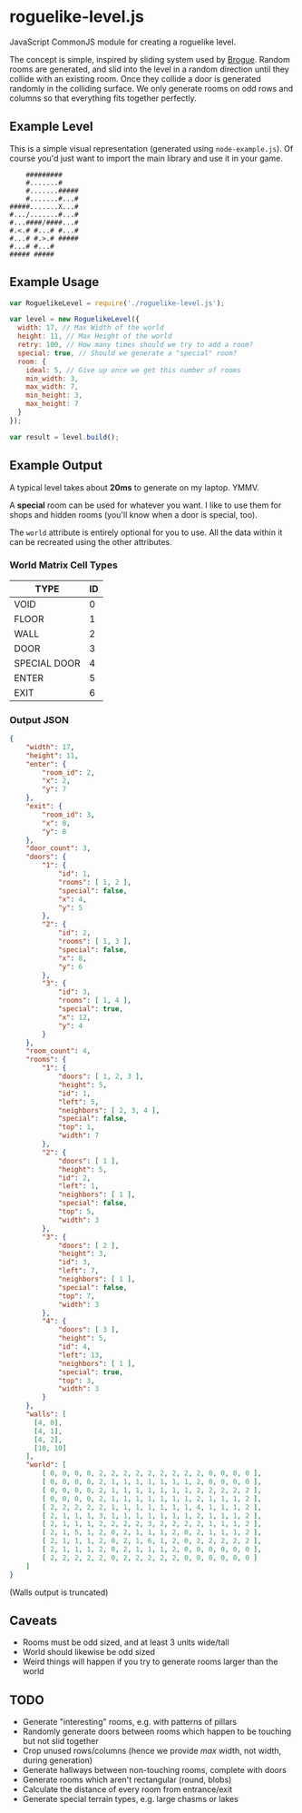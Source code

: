 # roguelike-level.js

JavaScript CommonJS module for creating a roguelike level.

The concept is simple, inspired by sliding system used by [Brogue](https://www.rockpapershotgun.com/2015/07/28/how-do-roguelikes-generate-levels/).
Random rooms are generated, and slid into the level in a random direction until they collide with an existing room.
Once they collide a door is generated randomly in the colliding surface.
We only generate rooms on odd rows and columns so that everything fits together perfectly.

## Example Level

This is a simple visual representation (generated using `node-example.js`).
Of course you'd just want to import the main library and use it in your game.

```
    #########    
    #.......#    
    #.......#####
    #.......#...#
#####.......X...#
#.../.......#...#
#...####/####...#
#.<.# #...# #...#
#...# #.>.# #####
#...# #...#      
##### #####      

```

## Example Usage

```javascript
var RoguelikeLevel = require('./roguelike-level.js');

var level = new RoguelikeLevel({
  width: 17, // Max Width of the world
  height: 11, // Max Height of the world
  retry: 100, // How many times should we try to add a room?
  special: true, // Should we generate a "special" room?
  room: {
    ideal: 5, // Give up once we get this number of rooms
    min_width: 3,
    max_width: 7,
    min_height: 3,
    max_height: 7
  }
});

var result = level.build();
```

## Example Output

A typical level takes about **20ms** to generate on my laptop. YMMV.

A **special** room can be used for whatever you want. I like to use them for shops and hidden rooms (you'll know when a door is special, too).

The `world` attribute is entirely optional for you to use. All the data within it can be recreated using the other attributes.

### World Matrix Cell Types

|TYPE           | ID |
|---------------|----|
|VOID           | 0  |
|FLOOR          | 1  |
|WALL           | 2  |
|DOOR           | 3  |
|SPECIAL DOOR   | 4  |
|ENTER          | 5  |
|EXIT           | 6  |

### Output JSON

```json
{
    "width": 17,
    "height": 11,
    "enter": {
        "room_id": 2,
        "x": 2,
        "y": 7
    },
    "exit": {
        "room_id": 3,
        "x": 8,
        "y": 8
    },
    "door_count": 3,
    "doors": {
        "1": {
            "id": 1,
            "rooms": [ 1, 2 ],
            "special": false,
            "x": 4,
            "y": 5
        },
        "2": {
            "id": 2,
            "rooms": [ 1, 3 ],
            "special": false,
            "x": 8,
            "y": 6
        },
        "3": {
            "id": 3,
            "rooms": [ 1, 4 ],
            "special": true,
            "x": 12,
            "y": 4
        }
    },
    "room_count": 4,
    "rooms": {
        "1": {
            "doors": [ 1, 2, 3 ],
            "height": 5,
            "id": 1,
            "left": 5,
            "neighbors": [ 2, 3, 4 ],
            "special": false,
            "top": 1,
            "width": 7
        },
        "2": {
            "doors": [ 1 ],
            "height": 5,
            "id": 2,
            "left": 1,
            "neighbors": [ 1 ],
            "special": false,
            "top": 5,
            "width": 3
        },
        "3": {
            "doors": [ 2 ],
            "height": 3,
            "id": 3,
            "left": 7,
            "neighbors": [ 1 ],
            "special": false,
            "top": 7,
            "width": 3
        },
        "4": {
            "doors": [ 3 ],
            "height": 5,
            "id": 4,
            "left": 13,
            "neighbors": [ 1 ],
            "special": true,
            "top": 3,
            "width": 3
        }
    },
    "walls": [
      [4, 0],
      [4, 1],
      [4, 2],
      [10, 10]
    ],
    "world": [
        [ 0, 0, 0, 0, 2, 2, 2, 2, 2, 2, 2, 2, 2, 0, 0, 0, 0 ],
        [ 0, 0, 0, 0, 2, 1, 1, 1, 1, 1, 1, 1, 2, 0, 0, 0, 0 ],
        [ 0, 0, 0, 0, 2, 1, 1, 1, 1, 1, 1, 1, 2, 2, 2, 2, 2 ],
        [ 0, 0, 0, 0, 2, 1, 1, 1, 1, 1, 1, 1, 2, 1, 1, 1, 2 ],
        [ 2, 2, 2, 2, 2, 1, 1, 1, 1, 1, 1, 1, 4, 1, 1, 1, 2 ],
        [ 2, 1, 1, 1, 3, 1, 1, 1, 1, 1, 1, 1, 2, 1, 1, 1, 2 ],
        [ 2, 1, 1, 1, 2, 2, 2, 2, 3, 2, 2, 2, 2, 1, 1, 1, 2 ],
        [ 2, 1, 5, 1, 2, 0, 2, 1, 1, 1, 2, 0, 2, 1, 1, 1, 2 ],
        [ 2, 1, 1, 1, 2, 0, 2, 1, 6, 1, 2, 0, 2, 2, 2, 2, 2 ],
        [ 2, 1, 1, 1, 2, 0, 2, 1, 1, 1, 2, 0, 0, 0, 0, 0, 0 ],
        [ 2, 2, 2, 2, 2, 0, 2, 2, 2, 2, 2, 0, 0, 0, 0, 0, 0 ]
    ]
}
```

(Walls output is truncated)

## Caveats

* Rooms must be odd sized, and at least 3 units wide/tall
* World should likewise be odd sized
* Weird things will happen if you try to generate rooms larger than the world

## TODO

* Generate "interesting" rooms, e.g. with patterns of pillars
* Randomly generate doors between rooms which happen to be touching but not slid together
* Crop unused rows/columns (hence we provide _max_ width, not width, during generation)
* Generate hallways between non-touching rooms, complete with doors
* Generate rooms which aren't rectangular (round, blobs)
* Calculate the distance of every room from entrance/exit
* Generate special terrain types, e.g. large chasms or lakes
